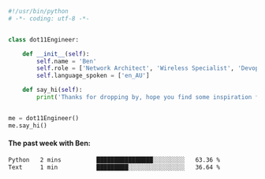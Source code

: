 ```python
#!/usr/bin/python
# -*- coding: utf-8 -*-


class dot11Engineer:

    def __init__(self):
        self.name = 'Ben'
        self.role = ['Network Architect', 'Wireless Specialist', 'Devops Engineer']
        self.language_spoken = ['en_AU']

    def say_hi(self):
        print('Thanks for dropping by, hope you find some inspiration from my work.')


me = dot11Engineer()
me.say_hi()
```

#### The past week with Ben:
<!--START_SECTION:waka-->

```txt
Python   2 mins          ████████████████░░░░░░░░░   63.36 %
Text     1 min           █████████░░░░░░░░░░░░░░░░   36.64 %
```

<!--END_SECTION:waka-->  



